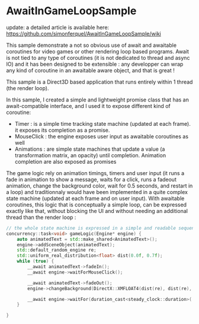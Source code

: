 AwaitInGameLoopSample
=====================

update: a detailed article is available here: https://github.com/simonferquel/AwaitInGameLoopSample/wiki

This sample demonstrate a not so obvious use of await and awaitable coroutines for video games or other rendering loop based programs.
Await is not tied to any type of coroutines (it is not dedicated to thread and async IO) and it has been designed to be extensible : any developper can wrap any kind of coroutine in an awaitable aware object, and that is great !

This sample is a Direct3D based application that runs entirely within 1 thread (the render loop).

In this sample, I created a simple and lightweight promise class that has an await-compatible interface, and I used it to expose different kind of coroutine:
- Timer : is a simple time tracking state machine (updated at each frame). it exposes its completion as a promise.
- MouseClick : the engine exposes user input as awaitable coroutines as well
- Animations : are simple state machines that update a value (a transformation matrix, an opacity) until completion. Animation completion are also exposed as promises

The game logic rely on animation timings, timers and user input (it runs a fade in animation to show a message, waits for a click, runs a fadeout animation, change the background color, wait for 0.5 seconds, and restart in a loop) and traditionnaly would have been implemented in a quite complex state machine (updated at each frame and on user input). With awaitable coroutines, this logic that is conceptually a simple loop, can be expressed exactly like that, without blocking the UI and without needing an additional thread than the render loop :
```C++
// the whole state machine is expressed in a simple and readable sequencial way
concurrency::task<void> gameLogic(Engine* engine) {
	auto animatedText = std::make_shared<AnimatedText>();
	engine->addSceneObject(animatedText);
	std::default_random_engine re;
	std::uniform_real_distribution<float> dist(0.0f, 0.7f);
	while (true) {
		__await animatedText->fadeIn();
		__await engine->waitForMouseClick();

		__await animatedText->fadeOut();
		engine->changeBackground(DirectX::XMFLOAT4(dist(re), dist(re), dist(re), 1.0f));

		__await engine->waitFor(duration_cast<steady_clock::duration>(.5s));
	}

}
```

